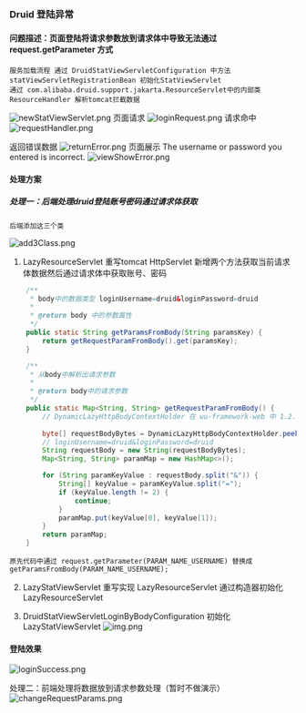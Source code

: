 ### Druid 登陆异常

#### 问题描述：页面登陆将请求参数放到请求体中导致无法通过request.getParameter 方式
    服务加载流程 通过 DruidStatViewServletConfiguration 中方法 statViewServletRegistrationBean 初始化StatViewServlet
    通过 com.alibaba.druid.support.jakarta.ResourceServlet中的内部类ResourceHandler 解析tomcat拦截数据

![newStatViewServlet.png](src/doc/newStatViewServlet.png)
页面请求
![loginRequest.png](src/doc/loginRequest.png)
请求命中
![requestHandler.png](src/doc/requestHandler.png)

返回错误数据
![returnError.png](src/doc/returnError.png)
页面展示 The username or password you entered is incorrect.
![viewShowError.png](src/doc/viewShowError.png)


#### 处理方案
##### 处理一：后端处理druid登陆账号密码通过请求体获取
    后端添加这三个类
![add3Class.png](src/doc/add3Class.png)
1. LazyResourceServlet 重写tomcat HttpServlet 新增两个方法获取当前请求体数据然后通过请求体中获取账号、密码
```java
    /**
     * body中的数据类型 loginUsername=druid&loginPassword=druid
     *
     * @return body 中的参数属性
     */
    public static String getParamsFromBody(String paramsKey) {
        return getRequestParamFromBody().get(paramsKey);
    }

    /**
     * 从body中解析出请求参数
     *
     * @return body中的请求参数
     */
    public static Map<String, String> getRequestParamFromBody() {
        // DynamicLazyHttpBodyContextHolder 在 wu-framework-web 中 1.2.0以后的版本都支持当前上下文获取请求中的body
        
        byte[] requestBodyBytes = DynamicLazyHttpBodyContextHolder.peek();
        // loginUsername=druid&loginPassword=druid
        String requestBody = new String(requestBodyBytes);
        Map<String, String> paramMap = new HashMap<>();

        for (String paramKeyValue : requestBody.split("&")) {
            String[] keyValue = paramKeyValue.split("=");
            if (keyValue.length != 2) {
                continue;
            }
            paramMap.put(keyValue[0], keyValue[1]);
        }
        return paramMap;
    }
```

    原先代码中通过 request.getParameter(PARAM_NAME_USERNAME) 替换成getParamsFromBody(PARAM_NAME_USERNAME);

2. LazyStatViewServlet 重写实现 LazyResourceServlet
通过构造器初始化LazyResourceServlet

3. DruidStatViewServletLoginByBodyConfiguration 初始化 LazyStatViewServlet
![img.png](src/doc/DruidStatViewServletLoginByBodyConfiguration.png)

#### 登陆效果
![loginSuccess.png](src/doc/loginSuccess.png)




处理二：前端处理将数据放到请求参数处理（暂时不做演示）
![changeRequestParams.png](src/doc/changeRequestParams.png)